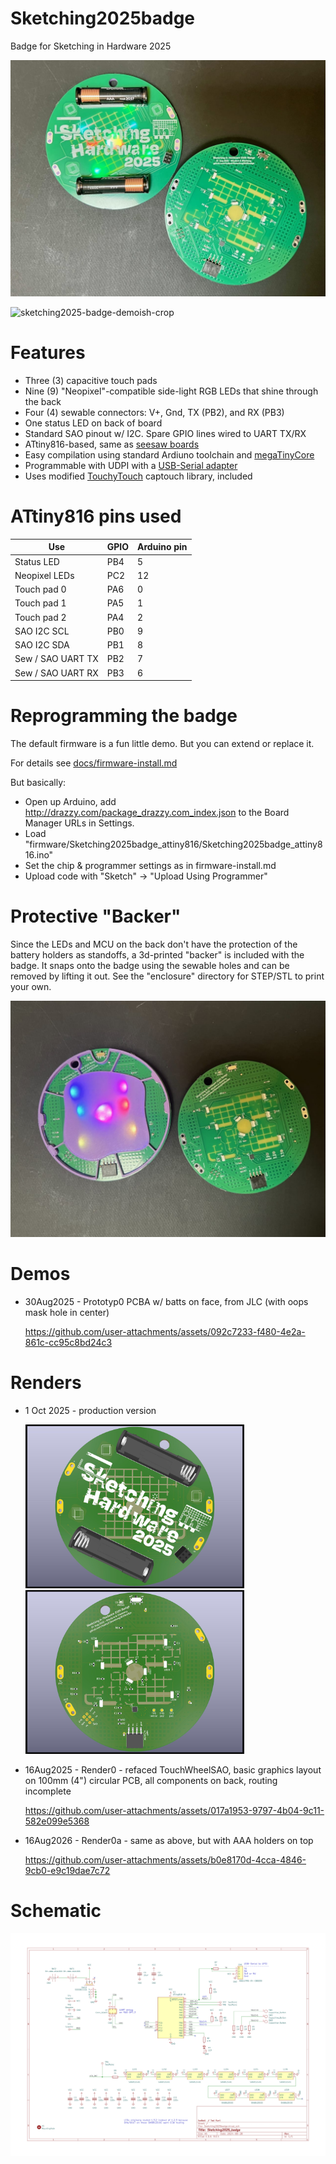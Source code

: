 # Sketching2025badge

Badge for Sketching in Hardware 2025

<img width=600 src="./docs/Sketching2025badge-photo1.jpg" >

![sketching2025-badge-demoish-crop](https://github.com/user-attachments/assets/630ae1aa-f6c5-4d5e-8a49-124628b2d35a)


# Features

- Three (3) capacitive touch pads
- Nine (9) "Neopixel"-compatible side-light RGB LEDs that shine through the back
- Four (4) sewable connectors: V+, Gnd, TX (PB2), and RX (PB3)
- One status LED on back of board
- Standard SAO pinout w/ I2C. Spare GPIO lines wired to UART TX/RX
- ATtiny816-based, same as [seesaw boards](https://learn.adafruit.com/adafruit-attiny817-seesaw)
- Easy compilation using standard Ardiuno toolchain and [megaTinyCore](https://github.com/SpenceKonde/megaTinyCore)
- Programmable with UDPI with a [USB-Serial adapter](https://amzn.to/3IKpMry)
- Uses modified [TouchyTouch](https://github.com/todbot/TouchyTouch) captouch library, included


# ATtiny816 pins used

|    Use              | GPIO   | Arduino pin |
|---------------------|--------|-------------|
| Status LED          | PB4    | 5           |
| Neopixel LEDs       | PC2    | 12          |
| Touch pad 0         | PA6    | 0           |
| Touch pad 1         | PA5    | 1           |
| Touch pad 2         | PA4    | 2           |
| SAO I2C SCL         | PB0    | 9           |
| SAO I2C SDA         | PB1    | 8           |
| Sew / SAO UART TX   | PB2    | 7           |
| Sew / SAO UART RX   | PB3    | 6           |


# Reprogramming the badge

The default firmware is a fun little demo. But you can extend or replace it.

For details see [docs/firmware-install.md](docs/firmware-install.md)

But basically:
- Open up Arduino, add http://drazzy.com/package_drazzy.com_index.json
to the Board Manager URLs in Settings.
- Load "firmware/Sketching2025badge_attiny816/Sketching2025badge_attiny816.ino"
- Set the chip & programmer settings as in firmware-install.md
- Upload code with "Sketch" -> "Upload Using Programmer"


# Protective "Backer"

Since the LEDs and MCU on the back don't have the protection of the battery
holders as standoffs, a 3d-printed "backer" is included with the badge.
It snaps onto the badge using the sewable holes and can be removed by lifting it out.
See the "enclosure" directory for STEP/STL to print your own.

<img width=600 src="./docs/Sketching2025badge-backer-photo1.jpg" >

# Demos

* 30Aug2025 - Prototyp0 PCBA w/ batts on face, from JLC (with oops mask hole in center)

  https://github.com/user-attachments/assets/092c7233-f480-4e2a-861c-cc95c8bd24c3


# Renders

* 1 Oct 2025 - production version

  <img width=350 src="./docs/Sketching2025badge-render-front.jpg"><img width=350 src="./docs/Sketching2025badge-render-back.jpg">

* 16Aug2025 - Render0 - refaced TouchWheelSAO, basic graphics layout on 100mm (4") circular PCB, all components on back, routing incomplete

  https://github.com/user-attachments/assets/017a1953-9797-4b04-9c11-582e099e5368

* 16Aug2026 - Render0a - same as above, but with AAA holders on top

  https://github.com/user-attachments/assets/b0e8170d-4cca-4846-9cb0-e9c19dae7c72


# Schematic

[![Sketching 2025 badge schematic](./schematics/Sketching2025badge/Sketching2025badge-schematic.png)](./schematics/Sketching2025badge/Sketching2025badge-schematic.pdf)

